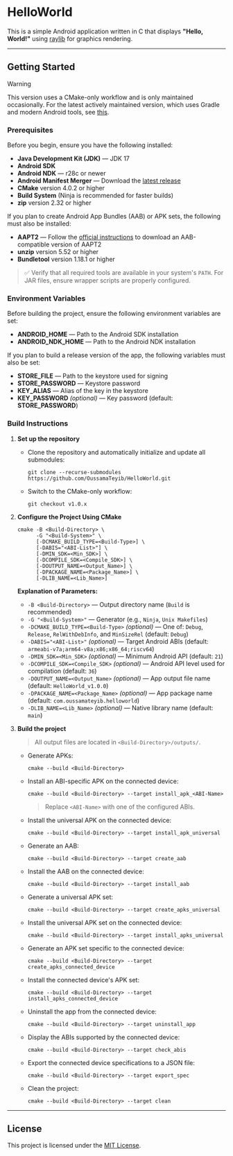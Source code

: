 # HelloWorld

This is a simple Android application written in C that displays **"Hello, World!"** using [raylib](https://github.com/raysan5/raylib) for graphics rendering.

---

## Getting Started

> [!WARNING]
> This version uses a CMake-only workflow and is only maintained occasionally. For the latest actively maintained version, which uses Gradle and modern Android tools, see [this](https://github.com/OussamaTeyib/HelloWorld).

### Prerequisites

Before you begin, ensure you have the following installed:

- **Java Development Kit (JDK)** — JDK 17
- **Android SDK**
- **Android NDK** — r28c or newer
- **Android Manifest Merger** — Download the [latest release](https://github.com/distriqt/android-manifest-merger/releases)
- **CMake** version 4.0.2 or higher
- **Build System** (Ninja is recommended for faster builds)
- **zip** version 2.32 or higher

If you plan to create Android App Bundles (AAB) or APK sets, the following must also be installed:
- **AAPT2** — Follow the [official instructions](https://developer.android.com/build/building-cmdline#download_aapt2) to download an AAB-compatible version of AAPT2
- **unzip** version 5.52 or higher
- **Bundletool** version 1.18.1 or higher

> ✅ Verify that all required tools are available in your system's `PATH`. For JAR files, ensure wrapper scripts are properly configured.

### Environment Variables

Before building the project, ensure the following environment variables are set:

- **ANDROID_HOME** — Path to the Android SDK installation
- **ANDROID_NDK_HOME** — Path to the Android NDK installation

If you plan to build a release version of the app, the following variables must also be set:
- **STORE_FILE** — Path to the keystore used for signing
- **STORE_PASSWORD** — Keystore password
- **KEY_ALIAS** — Alias of the key in the keystore
- **KEY_PASSWORD** *(optional)* — Key password (default: **STORE_PASSWORD**)

### Build Instructions

1. **Set up the repository**

   - Clone the repository and automatically initialize and update all submodules:
     ```
     git clone --recurse-submodules https://github.com/OussamaTeyib/HelloWorld.git
     ```
   - Switch to the CMake-only workflow:
     ```
     git checkout v1.0.x
     ```

2. **Configure the Project Using CMake**

   ```
   cmake -B <Build-Directory> \
         -G "<Build-System>" \
         [-DCMAKE_BUILD_TYPE=<Build-Type>] \
         [-DABIS="<ABI-List>"] \
         [-DMIN_SDK=<Min_SDK>] \
         [-DCOMPILE_SDK=<Compile_SDK>] \
         [-DOUTPUT_NAME=<Output_Name>] \
         [-DPACKAGE_NAME=<Package_Name>] \
         [-DLIB_NAME=<Lib_Name>]
   ```

   **Explanation of Parameters:**
   - `-B <Build-Directory>` — Output directory name (`Build` is recommended)
   - `-G "<Build-System>"` — Generator (e.g., `Ninja`, `Unix Makefiles`)
   - `-DCMAKE_BUILD_TYPE=<Build-Type>` *(optional)* — One of: `Debug`, `Release`, `RelWithDebInfo`, and `MinSizeRel` (default: `Debug`)
   - `-DABIS="<ABI-List>"` *(optional)* — Target Android ABIs (default: `armeabi-v7a;arm64-v8a;x86;x86_64;riscv64`)
   - `-DMIN_SDK=<Min_SDK>` *(optional)* — Minimum Android API (default: `21`)
   - `-DCOMPILE_SDK=<Compile_SDK>` *(optional)* — Android API level used for compilation (default: `36`)
   - `-DOUTPUT_NAME=<Output_Name>` *(optional)* — App output file name (default: `HelloWorld_v1.0.0`)
   - `-DPACKAGE_NAME=<Package_Name>` *(optional)* — App package name (default: `com.oussamateyib.helloworld`)
   - `-DLIB_NAME=<Lib_Name>` *(optional)* — Native library name (default: `main`)

3. **Build the project**

   > All output files are located in `<Build-Directory>/outputs/`.

   - Generate APKs:
     ```
     cmake --build <Build-Directory>
     ```

   - Install an ABI-specific APK on the connected device:
     ```
     cmake --build <Build-Directory> --target install_apk_<ABI-Name>
     ```
     > Replace `<ABI-Name>` with one of the configured ABIs.

   - Install the universal APK on the connected device:
     ```
     cmake --build <Build-Directory> --target install_apk_universal
     ```

   - Generate an AAB:
     ```
     cmake --build <Build-Directory> --target create_aab
     ```

   - Install the AAB on the connected device:
     ```
     cmake --build <Build-Directory> --target install_aab
     ```

   - Generate a universal APK set:
     ```
     cmake --build <Build-Directory> --target create_apks_universal
     ```

   - Install the universal APK set on the connected device:
     ```
     cmake --build <Build-Directory> --target install_apks_universal
     ```

   - Generate an APK set specific to the connected device:
     ```
     cmake --build <Build-Directory> --target create_apks_connected_device
     ```

   - Install the connected device's APK set:
     ```
     cmake --build <Build-Directory> --target install_apks_connected_device
     ```

   - Uninstall the app from the connected device:
     ```
     cmake --build <Build-Directory> --target uninstall_app
     ```

   - Display the ABIs supported by the connected device:
     ```
     cmake --build <Build-Directory> --target check_abis
     ```

   - Export the connected device specifications to a JSON file:
     ```
     cmake --build <Build-Directory> --target export_spec
     ```

   - Clean the project:
     ```
     cmake --build <Build-Directory> --target clean
     ```

---

## License

This project is licensed under the [MIT License](LICENSE).